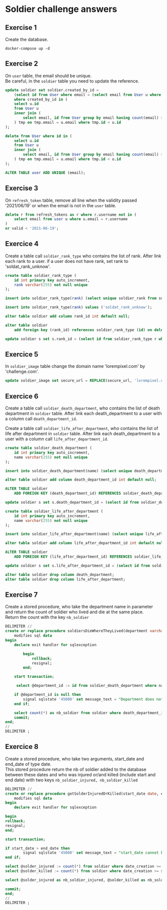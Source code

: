 # Soldier challenge answers

## Exercise 1
Create the database.

```shell
docker-compose up -d
```


## Exercise 2
On `user` table, the email should be unique.  
Be careful, in the `soldier` table you need to update the reference.

```sql
update soldier set soldier.created_by_id =
    (select id from User where email = (select email from User u where u.id = soldier.created_by_id) group by email having count(email) > 1)
    where created_by_id in (
    select u.id
    from User u
    inner join (
        select email, id from User group by email having count(email) > 1
    ) tmp on tmp.email = u.email where tmp.id < u.id
);

delete from User where id in (
    select u.id
    from User u
    inner join (
        select email, id from User group by email having count(email) > 1
    ) tmp on tmp.email = u.email where tmp.id < u.id
);

ALTER TABLE user ADD UNIQUE (email);
```

## Exercise 3
On `refresh_token` table, remove all line when the validity passed '2021/06/19' or when the email is not in the `user` table.

```sql
delete r from refresh_tokens as r where r.username not in (
    select email from user u where u.email = r.username
) 
or valid < '2021-06-19';
```

## Exercice 4
Create a table call `soldier_rank_type` who contains the list of rank.
After link each rank to a user.
if a user does not have rank, set rank to 'soldat_rank_unknow'.

```sql
create table soldier_rank_type (
    id int primary key auto_increment,
    rank varchar(255) not null unique
);

insert into soldier_rank_type(rank) (select unique soldier_rank from soldier);

insert into soldier_rank_type(rank) values ('soldat_rank_unknow');

alter table soldier add column rank_id int default null;

alter table soldier
    add foreign key (rank_id) references soldier_rank_type (id) on delete cascade;

update soldier s set s.rank_id = (select id from soldier_rank_type r where r.rank = s.soldier_rank);
```

## Exercice 5
In `soldier_image` table change the domain name 'lorempixel.com' by 'challenge.com'.

```sql
update soldier_image set secure_url = REPLACE(secure_url, 'lorempixel.com', 'challenge.com');
```

## Exercice 6
Create a table call `soldier_death_department`, who contains the list of death department in `soldier` table.
After link each death_department to a user with a column call `death_department_id`.

Create a table call `soldier_life_after_department`, who contains the list of life after department in `soldier` table.
After link each death_department to a user with a column call `life_after_department_id`.

```sql
create table soldier_death_department (
    id int primary key auto_increment,
    name varchar(255) not null unique
);

insert into soldier_death_department(name) (select unique death_department from soldier);

alter table soldier add column death_department_id int default null;

ALTER TABLE soldier
    ADD FOREIGN KEY (death_department_id) REFERENCES soldier_death_department (id) on delete cascade;

update soldier s set s.death_department_id = (select id from soldier_death_department dd where dd.name = s.death_department);
```

```sql
create table soldier_life_after_department (
    id int primary key auto_increment,
    name varchar(255) not null unique
);

insert into soldier_life_after_department(name) (select unique life_after_department from soldier);

alter table soldier add column life_after_department_id int default null;

ALTER TABLE soldier
    ADD FOREIGN KEY (life_after_department_id) REFERENCES soldier_life_after_department (id) on delete cascade;

update soldier s set s.life_after_department_id = (select id from soldier_life_after_department lad where lad.name = s.life_after_department);
```

```sql
alter table soldier drop column death_department;
alter table soldier drop column life_after_department;
```

## Exercise 7
Create a stored procedure, who take the department name in parameter and return the count of soldier who lived and die at the same place.  
Return the count with the key `nb_soldier`

```sql
DELIMITER //
create or replace procedure soldiersDieWhereTheyLived(department varchar(255))
    modifies sql data
begin
    declare exit handler for sqlexception

        begin
            rollback;
            resignal;
        end;

    start transaction;

     select @department_id := id from soldier_death_department where name = department;

    if @department_id is null then
        signal sqlstate '45000' set message_text = "Department does not exist";
    end if;

    select count(*) as nb_soldier from soldier where death_department_id = @department_id and life_after_department_id = @department_id;
    commit;
end;
//
DELIMITER ;
```

## Exercice 8
Create a stored procedure, who take two arguments, start_date and end_date of type date.  
This stored procedure return the nb of soldier added to the database between these dates and who was injured or/and killed (include start and end date) with two keys `nb_soldier_injured, nb_soldier_killed`

```sql
DELIMITER //
create or replace procedure getSolderInjuredOrKilled(start_date date, end_date date)
    modifies sql data
begin
    declare exit handler for sqlexception

begin
rollback;
resignal;
end;

start transaction;

if start_date > end_date then
        signal sqlstate '45000' set message_text = "start_date cannot be superior to end_date";
end if;

select @solder_injured := count(*) from soldier where date_creation >= start_date and date_creation <= end_date and injured = 1;
select @solder_killed := count(*) from soldier where date_creation >= start_date and date_creation <= end_date and killed = 1;

select @solder_injured as nb_soldier_injured, @solder_killed as nb_soldier_injured;

commit;
end;
//
DELIMITER ;
```
